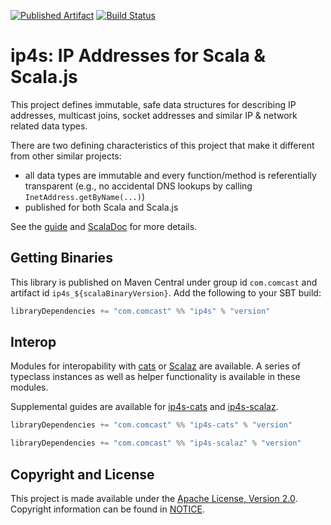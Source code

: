 [![Published Artifact](https://img.shields.io/maven-central/v/com.comcast/ip4s_2.12.svg)](http://search.maven.org/#search%7Cga%7C1%7Cip4s) [![Build Status](https://travis-ci.org/Comcast/ip4s.svg?branch=master)](https://travis-ci.org/Comcast/ip4s)

ip4s: IP Addresses for Scala & Scala.js
=======================================

This project defines immutable, safe data structures for describing IP addresses, multicast joins, socket addresses and similar IP & network related data types.

There are two defining characteristics of this project that make it different from other similar projects:
- all data types are immutable and every function/method is referentially transparent (e.g., no accidental DNS lookups by calling `InetAddress.getByName(...)`)
- published for both Scala and Scala.js

See the [guide](docs/guide.md) and [ScalaDoc](https://oss.sonatype.org/service/local/repositories/releases/archive/com/comcast/ip4s_2.12/1.0.2/ip4s_2.12-1.0.2-javadoc.jar/!/com/comcast/ip4s/index.html) for more details.

## Getting Binaries

This library is published on Maven Central under group id `com.comcast` and artifact id `ip4s_${scalaBinaryVersion}`. Add the following to your SBT build:

```scala
libraryDependencies += "com.comcast" %% "ip4s" % "version"
```

## Interop

Modules for interopability with [cats](https://typelevel.org/cats/) or [Scalaz](http://scalaz.org/) are available.
A series of typeclass instances as well as helper functionality is available in these modules.

Supplemental guides are available for [ip4s-cats](docs/guide-cats.md) and [ip4s-scalaz](docs/guide-scalaz.md).

```scala
libraryDependencies += "com.comcast" %% "ip4s-cats" % "version"

libraryDependencies += "com.comcast" %% "ip4s-scalaz" % "version"
```

## Copyright and License

This project is made available under the [Apache License, Version 2.0](LICENSE). Copyright information can be found in [NOTICE](NOTICE).
